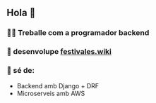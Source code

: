 ## Hola 👋

### 👨‍🔧 Treballe com a programador backend

###  🎫 desenvolupe [festivales.wiki](https://festivales.wiki)

### 🔧 sé de:
 - Backend amb Django + DRF
 - Microserveis amb AWS


<!--
**EnriqueSoria/EnriqueSoria** is a ✨ _special_ ✨ repository because its `README.md` (this file) appears on your GitHub profile.

Here are some ideas to get you started:

- 🔭 I’m currently working on ...
- 🌱 I’m currently learning ...
- 👯 I’m looking to collaborate on ...
- 🤔 I’m looking for help with ...
- 💬 Ask me about ...
- 📫 How to reach me: ...
- 😄 Pronouns: ...
- ⚡ Fun fact: ...
-->
